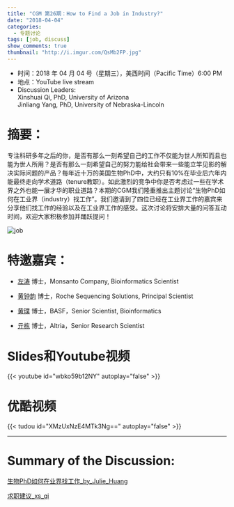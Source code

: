 ```yaml
---
title: "CGM 第26期：How to Find a Job in Industry?"
date: "2018-04-04"
categories:
  - 专题讨论
tags: [job, discuss]
show_comments: true
thumbnail: "http://i.imgur.com/QsMb2FP.jpg"
---
```



- 时间：2018 年 04 月 04 号（星期三），美西时间（Pacific Time）6:00 PM
- 地点：YouTube live stream 
- Discussion Leaders:<br> Xinshuai Qi, PhD,  University of Arizona<br>
Jinliang Yang, PhD, University of Nebraska-Lincoln

# 摘要：
专注科研多年之后的你，是否有那么一刻希望自己的工作不仅能为世人所知而且也能为世人所用？是否有那么一刻希望自己的努力能给社会带来一些能立竿见影的解决实际问题的产品？每年近十万的美国生物PhD中，大约只有10%在毕业后六年内能最终走向学术道路（tenure教职）。如此激烈的竞争中你是否考虑过一些在学术界之外也能一展才华的职业道路？本期的CGM我们隆重推出主题讨论“生物PhD如何在工业界（industry）找工作”。我们邀请到了四位已经在工业界工作的嘉宾来分享他们找工作的经验以及在工业界工作的感受。这次讨论将安排大量的问答互动时间，欢迎大家积极参加并踊跃提问！

![job](https://i.imgur.com/QsMb2FP.jpg)

# 特邀嘉宾：

- [左涛](https://www.linkedin.com/in/taozuo/) 博士，Monsanto Company, Bioinformatics Scientist

- [黄钟韵](https://www.linkedin.com/in/zhongyunhuang/) 博士，Roche Sequencing Solutions, Principal Scientist

- [黄璞](https://www.linkedin.com/in/pu-huang-447b6a35/) 博士，BASF，Senior Scientist, Bioinformatics

- [亓栋](https://www.linkedin.com/in/dong-qi-5b2bb93b/) 博士，Altria，Senior Research Scientist

# Slides和Youtube视频

{{< youtube id="wbko59b12NY" autoplay="false" >}}


# 优酷视频

{{< tudou id="XMzUxNzE4MTk3Ng==" autoplay="false" >}}

-------------------------

# Summary of the Discussion:
[生物PhD如何在业界找工作_by_Julie_Huang](https://drive.google.com/file/d/12bAUdHK4GoNDDpXEMIgQpQvgTv0aZCdW/view?usp=sharing)

[求职建议_xs_qi](https://drive.google.com/file/d/1JojTKJlyZCnquoHTsJRuoCjmw1xyIffy/view?usp=sharing)
